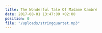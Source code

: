 ```yaml
---
title: The Wonderful Tale Of Madame Cambré
date: 2017-08-01 13:47:00 +02:00
position: 0
file: "/uploads/stringquartet.mp3"
---
```


